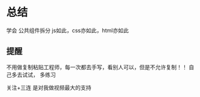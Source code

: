 # 总结
学会 公共组件拆分 js如此，css亦如此，html亦如此
## 提醒
不用做复制粘贴工程师，每一次都去手写，看别人可以，但是不允许复制！！
自己多去试试， 多练习

关注+三连 是对我做视频最大的支持

